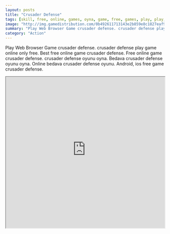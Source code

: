 ```yaml
---
layout: posts
title: "Crusader Defense"
tags: [skill, free, online, games, oyna, game, free, games, play, play, games]
image: "http://img.gamedistribution.com/0b492611713143e2b859e8c1827eaf92.jpg"
summary: "Play Web Browser Game crusader defense. crusader defense play game online only free. Best free online game crusader defense. Free online game crusader defense. crusader defense oyunu oyna. Bedava crusader defense oyunu oyna. Online bedava crusader defense oyunu. Android, ios free game crusader defense."
category: "Action"
---
```


Play Web Browser Game crusader defense. crusader defense play game online only free. Best free online game crusader defense. Free online game crusader defense. crusader defense oyunu oyna. Bedava crusader defense oyunu oyna. Online bedava crusader defense oyunu. Android, ios free game crusader defense.

<iframe width="100%" height="480px;" src="http://html5.gamedistribution.com/0b492611713143e2b859e8c1827eaf92/"></iframe>